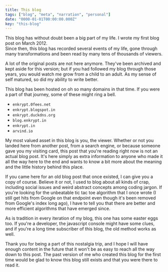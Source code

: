 ```yaml
---
title: This blog
tags: ["blog", "meta", "narration", "personal"]
date: "0000-01-01T00:00:00.000Z"
key: "this-blog"
---
```


This blog has without doubt been a big part of my life. I wrote my first blog post on March 2012. \
Since then, this blog has recorded several events of my life, gone through many transformations and been read by many tens of thousands of viewers.

A lot of the original posts are not here anymore. They've been archived and kept aside for this version; but if you had followed my blog through those years, you would watch me grow from a child to an adult. As my sense of self matured, so did my ability to write better.

This blog has been hosted on oh so many domains in that time. If you were a part of that journey, some of these might ring a bell.

* `enkrypt.0fees.net`
* `enkrypt.blogspot.in`
* `enkrypt.duckdns.org`
* `blog.enkrypt.in`
* `enkrypt.in`
* `arvind.io`

My most valued asset in this blog is you, the viewer. Whether or not you landed here from another post, from a search engine, or because someone gave you my visiting card, this post that you're reading right now is not an actual blog post. It's here simply as extra information to anyone who made it all the way here to the end and wants to know a bit more about the meaning and the little history behind this place.

If you came here for an old blog post that once existed, I can give you a copy of course. Believe it or not, I used to blog about all kinds of crap, including social issues and weird abstract concepts among coding jargon. If you're looking for the unbeatable tic tac toe algorithm that I once wrote (I still get hits from Google on that endpoint even though it's been removed from Google's index long ago), I have to tell you that there are better and more efficient algorithms that have emerged since.

As is tradition in every iteration of my blog, this one has some easter eggs too. If you're a developer, the javascript console might have some clues, and if you're a long time subscriber of this blog, the old method works as well.

Thank you for being a part of this nostalgia trip, and I hope I will have enough content in the future that it won't be as easy to reach all the way down to this post. The past version of me who created this blog for the first time would be glad to know this blog still exists and that you were there to read it.
